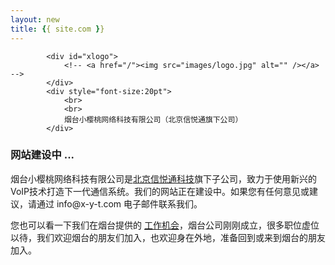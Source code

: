 ```yaml
---
layout: new
title: {{ site.com }}
---
```


<div id="header">
			<div id="lang">
				<!-- <a href="http://x-y-t.cn">烟台小樱桃</a> | -->
				<!-- <a href="/index_en.html">English Version</a> -->
			</div>
	
			<div id="xlogo">
				<!-- <a href="/"><img src="images/logo.jpg" alt="" /></a> -->
			</div>
			<div style="font-size:20pt">
				<br>
				<br>
				烟台小樱桃网络科技有限公司（北京信悦通旗下公司）
			</div>
<!-- 			<ul>
				<li><a href="ippbx.html"><span>企业通讯解决方案</span></a></li>
				<li><a href="callcenter.html"><span>呼叫中心解决方案</span></a></li>
				<li><a href="commanding_dispatching.html"><span>指挥调度解决方案</span></a></li>
				<li><a href="sip_video.html"><span>视频解决方案</span></a></li>
				<li><a href="freeswitch_solutions.html"><span>FreeSWITCH</span></a></li>
			</ul> -->
</div>
<div id="body">
	<div class="header">
		<div>
			<div>
				<h3>
					网站建设中 ...
				</h3>	
				<p>
					烟台小樱桃网络科技有限公司是<a href="http://x-y-t.com">北京信悦通科技</a>旗下子公司，致力于使用新兴的VoIP技术打造下一代通信系统。我们的网站正在建设中。如果您有任何意见或建议，请通过 info@x-y-t.com 电子邮件联系我们。
				</p>
				<p>
					您也可以看一下我们在烟台提供的
					<a href="/jobs.html">工作机会</a>，烟台公司刚刚成立，很多职位虚位以待，我们欢迎烟台的朋友们加入，也欢迎身在外地，准备回到或来到烟台的朋友加入。
				</p>
			</div>
		</div>
	</div>
	<div class="body">
		<div class="article" style="text-align:center">
		</div>
	</div>
</div>
